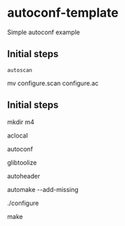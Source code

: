 # autoconf-template
Simple autoconf example

## Initial steps

```
autoscan
```

mv configure.scan configure.ac

## Initial steps
mkdir m4

aclocal

autoconf

glibtoolize

autoheader

automake --add-missing

./configure

make

